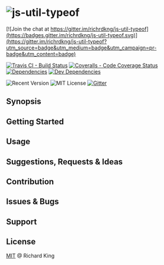 # ![js-util-typeof](logo/js-util-typeof-logo.png)

[![Join the chat at https://gitter.im/richrdkng/js-util-typeof](https://badges.gitter.im/richrdkng/js-util-typeof.svg)](https://gitter.im/richrdkng/js-util-typeof?utm_source=badge&utm_medium=badge&utm_campaign=pr-badge&utm_content=badge)

[![Travis CI - Build Status](https://travis-ci.org/richrdkng/js-util-typeof.svg?branch=master)](https://travis-ci.org/richrdkng/js-util-typeof)
[![Coveralls - Code Coverage Status](https://coveralls.io/repos/github/richrdkng/js-util-typeof/badge.svg?branch=master)](https://coveralls.io/github/richrdkng/js-util-typeof?branch=master)
[![Dependencies](https://david-dm.org/richrdkng/js-util-typeof.svg)](https://david-dm.org/richrdkng/js-util-typeof)
[![Dev Dependencies](https://david-dm.org/richrdkng/js-util-typeof/dev-status.svg)](https://david-dm.org/richrdkng/js-util-typeof#info=devDependencies)

![Recent Version](https://img.shields.io/github/tag/richrdkng/js-util-tyepof.svg?maxAge=2592000)
![MIT License](http://img.shields.io/:license-MIT-green.svg)
[![Gitter](https://badges.gitter.im/richrdkng/js-util-typeof.svg)](https://gitter.im/richrdkng/js-util-typeof?utm_source=badge&utm_medium=badge&utm_campaign=pr-badge)

## Synopsis

## Getting Started

## Usage

## Suggestions, Requests & Ideas

## Contribution

## Issues & Bugs

## Support

## License

[MIT](//opensource.org/licenses/MIT) @ Richard King
